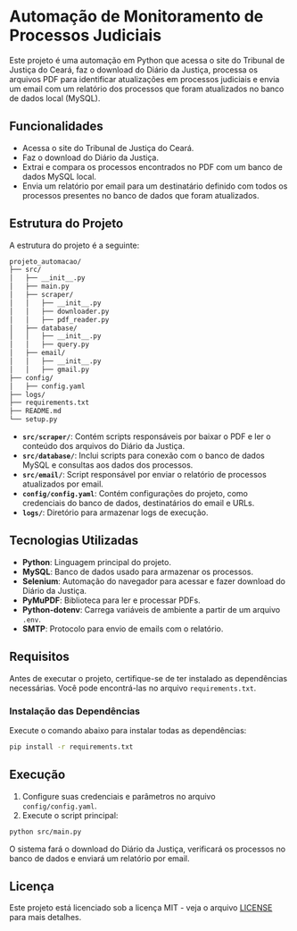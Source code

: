 
# Automação de Monitoramento de Processos Judiciais

Este projeto é uma automação em Python que acessa o site do Tribunal de Justiça do Ceará, faz o download do Diário da Justiça, processa os arquivos PDF para identificar atualizações em processos judiciais e envia um email com um relatório dos processos que foram atualizados no banco de dados local (MySQL).

## Funcionalidades

- Acessa o site do Tribunal de Justiça do Ceará.
- Faz o download do Diário da Justiça.
- Extrai e compara os processos encontrados no PDF com um banco de dados MySQL local.
- Envia um relatório por email para um destinatário definido com todos os processos presentes no banco de dados que foram atualizados.

## Estrutura do Projeto

A estrutura do projeto é a seguinte:

```bash
projeto_automacao/
├── src/
│   ├── __init__.py
│   ├── main.py
│   ├── scraper/
│   │   ├── __init__.py
│   │   ├── downloader.py
│   │   ├── pdf_reader.py
│   ├── database/
│   │   ├── __init__.py
│   │   ├── query.py
│   ├── email/
│   │   ├── __init__.py
│   │   ├── gmail.py
├── config/
│   ├── config.yaml
├── logs/
├── requirements.txt
├── README.md
└── setup.py
```

- **`src/scraper/`**: Contém scripts responsáveis por baixar o PDF e ler o conteúdo dos arquivos do Diário da Justiça.
- **`src/database/`**: Inclui scripts para conexão com o banco de dados MySQL e consultas aos dados dos processos.
- **`src/email/`**: Script responsável por enviar o relatório de processos atualizados por email.
- **`config/config.yaml`**: Contém configurações do projeto, como credenciais do banco de dados, destinatários do email e URLs.
- **`logs/`**: Diretório para armazenar logs de execução.

## Tecnologias Utilizadas

- **Python**: Linguagem principal do projeto.
- **MySQL**: Banco de dados usado para armazenar os processos.
- **Selenium**: Automação do navegador para acessar e fazer download do Diário da Justiça.
- **PyMuPDF**: Biblioteca para ler e processar PDFs.
- **Python-dotenv**: Carrega variáveis de ambiente a partir de um arquivo `.env`.
- **SMTP**: Protocolo para envio de emails com o relatório.

## Requisitos

Antes de executar o projeto, certifique-se de ter instalado as dependências necessárias. Você pode encontrá-las no arquivo `requirements.txt`.

### Instalação das Dependências

Execute o comando abaixo para instalar todas as dependências:

```bash
pip install -r requirements.txt
```

## Execução

1. Configure suas credenciais e parâmetros no arquivo `config/config.yaml`.
2. Execute o script principal:

```bash
python src/main.py
```

O sistema fará o download do Diário da Justiça, verificará os processos no banco de dados e enviará um relatório por email.

## Licença

Este projeto está licenciado sob a licença MIT - veja o arquivo [LICENSE](LICENSE) para mais detalhes.

